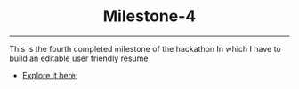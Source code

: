 <h1 align="center">Milestone-4</h1>
<hr/>
<p>This is the fourth completed milestone of the hackathon In which I have to build an editable user friendly resume</p>

- [Explore it here](https://hackathon-1-milestone-4.netlify.app);